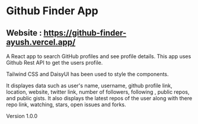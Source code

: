 # Github Finder App 

## Website : https://github-finder-ayush.vercel.app/

A React app to search GitHub profiles and see profile details. This app uses Github Rest API to get the users profile.

Tailwind CSS and DaisyUI has been used to style the components.

It displayes data such as user's name, username, github profile link, location, website, twitter link, number of followers, following , public repos, and public gists. It also displays the latest repos of the user along with there repo link, watching, stars, open issues and forks.

Version 1.0.0
